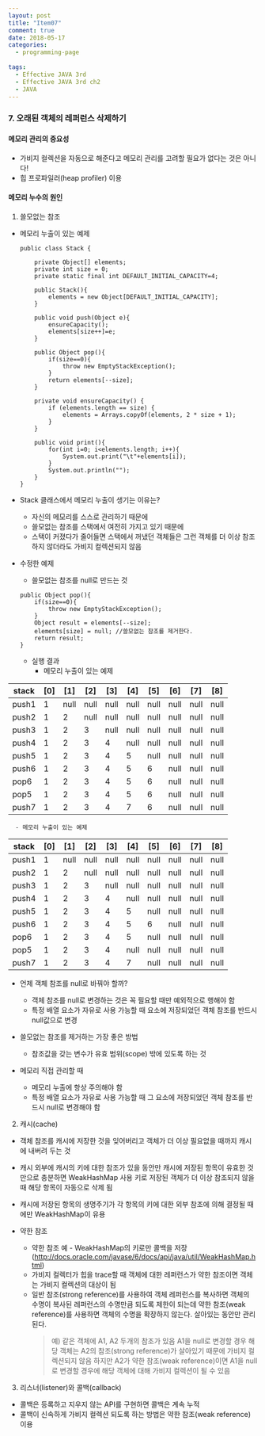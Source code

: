 ```yaml
---
layout: post
title: "Item07"
comment: true
date: 2018-05-17
categories:
  - programming-page
  
tags:
  - Effective JAVA 3rd
  - Effective JAVA 3rd ch2
  - JAVA
---
```


### 7. 오래된 객체의 레퍼런스 삭제하기 

#### 메모리 관리의 중요성
  - 가비지 컬렉션을 자동으로 해준다고 메모리 관리를 고려할 필요가 없다는 것은 아니다!
  - 힙 프로파일러(heap profiler) 이용

#### 메모리 누수의 원인
1) 쓸모없는 참조
  - 메모리 누출이 있는 예제
    ```
    public class Stack {
    
        private Object[] elements;
        private int size = 0;
        private static final int DEFAULT_INITIAL_CAPACITY=4;
        
        public Stack(){
            elements = new Object[DEFAULT_INITIAL_CAPACITY];        
        }
        
        public void push(Object e){
            ensureCapacity();
            elements[size++]=e;
        }
        
        public Object pop(){
            if(size==0){
                throw new EmptyStackException();
            }
            return elements[--size];
        }
     
        private void ensureCapacity() {
            if (elements.length == size) {
                elements = Arrays.copyOf(elements, 2 * size + 1);
            }
        }    
     
        public void print(){
            for(int i=0; i<elements.length; i++){
                System.out.print("\t"+elements[i]);
            }
            System.out.println("");
        }
    }
    ```

  - Stack 클래스에서 메모리 누출이 생기는 이유는?
    - 자신의 메모리를 스스로 관리하기 때문에
    - 쓸모없는 참조를 스택에서 여전히 가지고 있기 때문에
    - 스택이 커졌다가 줄어들면 스택에서 꺼냈던 객체들은 그런 객체를 더 이상 참조하지 않더라도 가비지 컬렉션되지 않음

  - 수정한 예제
    - 쓸모없는 참조를 null로 만드는 것
    ```
    public Object pop(){
        if(size==0){
            throw new EmptyStackException();
        }
        Object result = elements[--size];
        elements[size] = null; //쓸모없는 참조를 제거한다.
        return result;
    }
    ```

    - 실행 결과
      - 메모리 누출이 있는 예제
      
| stack | [0]  | [1]  | [2]  | [3]  | [4]  | [5]  | [6]  | [7]  | [8]  |
|-------|------|------|------|------|------|------|------|------|------|
| push1 | 1    | null | null | null | null | null | null | null | null |
| push2 | 1    | 2    | null | null | null | null | null | null | null |
| push3 | 1    | 2    | 3    | null | null | null | null | null | null |
| push4 | 1    | 2    | 3    | 4    | null | null | null | null | null |
| push5 | 1    | 2    | 3    | 4    | 5    | null | null | null | null |
| push6 | 1    | 2    | 3    | 4    | 5    | 6    | null | null | null |
| pop6  | 1    | 2    | 3    | 4    | 5    | 6    | null | null | null |
| pop5  | 1    | 2    | 3    | 4    | 5    | 6    | null | null | null |
| push7 | 1    | 2    | 3    | 4    | 7    | 6    | null | null | null |


      - 메모리 누출이 있는 예제
      
| stack | [0]  | [1]  | [2]  | [3]  | [4]  | [5]  | [6]  | [7]  | [8]  |
|-------|------|------|------|------|------|------|------|------|------|
| push1 | 1    | null | null | null | null | null | null | null | null |
| push2 | 1    | 2    | null | null | null | null | null | null | null |
| push3 | 1    | 2    | 3    | null | null | null | null | null | null |
| push4 | 1    | 2    | 3    | 4    | null | null | null | null | null |
| push5 | 1    | 2    | 3    | 4    | 5    | null | null | null | null |
| push6 | 1    | 2    | 3    | 4    | 5    | 6    | null | null | null |
| pop6  | 1    | 2    | 3    | 4    | 5    | null | null | null | null |
| pop5  | 1    | 2    | 3    | 4    | null | null | null | null | null |
| push7 | 1    | 2    | 3    | 4    | 7    | null | null | null | null |



  - 언제 객체 참조를 null로 바꿔야 할까? 
    - 객체 참조를 null로 변경하는 것은 꼭 필요할 때만 예외적으로 행해야 함
    - 특정 배열 요소가 자유로 사용 가능할 때 요소에 저장되었던 객체 참조를 반드시 null값으로 변경

  - 쓸모없는 참조를 제거하는 가장 좋은 방법
    - 참조값을 갖는 변수가 유효 범위(scope) 밖에 있도록 하는 것

  - 메모리 직접 관리할 때
    - 메모리 누출에 항상 주의해야 함
    - 특정 배열 요소가 자유로 사용 가능할 때 그 요소에 저장되었던 객체 참조를 반드시 null로 변경해야 함

2) 캐시(cache)
  - 객체 참조를 캐시에 저장한 것을 잊어버리고 객체가 더 이상 필요없을 때까지 캐시에 내버려 두는 것
  - 캐시 외부에 캐시의 키에 대한 참조가 있을 동안만 캐시에 저장된 항목이 유효한 것만으로 충분하면 WeakHashMap 사용 키로 저장된 객체가 더 이상 참조되지 않을 때 해당 항목이 자동으로 삭제 됨
  - 캐시에 저장된 항목의 생명주기가 각 항목의 키에 대한 외부 참조에 의해 결정될 때에만 WeakHashMap이 유용

  - 약한 참조
    - 약한 참조 예 - WeakHashMap의 키로만 콜백을 저장
(http://docs.oracle.com/javase/6/docs/api/java/util/WeakHashMap.html)
    - 가비지 컬렉터가 힙을 trace할 때 객체에 대한 레퍼런스가 약한 참조이면 객체는 가비지 컬렉션의 대상이 됨
    - 일반 참조(strong reference)를 사용하여 객체 레퍼런스를 복사하면 객체의 수명이 복사된 레퍼런스의 수명만큼 되도록 제한이 되는데 약한 참조(weak reference)를 사용하면 객체의 수명을 확장하지 않는다. 살아있는 동안만 관리된다.
      > 예) 같은 객체에 A1, A2 두개의 참조가 있음
A1을 null로 변경할 경우 해당 객체는 A2의 참조(strong reference)가 살아있기 때문에 가비지 컬렉션되지 않음
하지만 A2가 약한 참조(weak reference)이면 A1을 null로 변경할 경우에 해당 객체에 대해 가비지 컬렉션이 될 수 있음

3) 리스너(listener)와 콜백(callback)
  - 콜백은 등록하고 지우지 않는 API를 구현하면 콜백은 계속 누적
  - 콜백이 신속하게 가비지 컬렉션 되도록 하는 방법은 약한 참조(weak reference) 이용